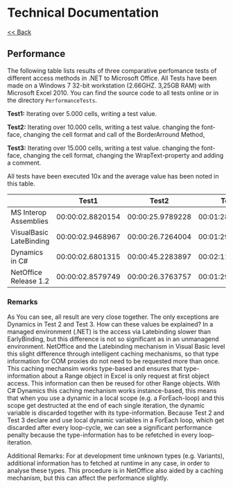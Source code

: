 # Technical Documentation

[<< Back](../technical/)

## Performance

The following table lists results of three comparative perfomance tests of
different access methods in .NET to Microsoft Office. All Tests have been made on a
Windows 7 32-bit workstation (2.66GHZ. 3,25GB RAM) with Microsoft Excel 2010. You can
find the source code to all tests online or in the directory `PerformanceTests`.

**Test1:** Iterating over 5.000 cells, writing a test value.

**Test2:** Iterating over 10.000 cells, writing a test value. changing the
font-face, changing the cell format and call of the BorderArround Method,

**Test3:** Iterating over 15.000 cells, writing a test value. changing the
font-face, changing the cell format, changing the WrapText-property and adding a
comment.

All tests have been executed 10x and the average value has been noted in this table.


|                         | Test1            | Test2            | Test3            |
|-------------------------|------------------|------------------|------------------|
| MS Interop Assemblies   | 00:00:02.8820154 | 00:00:25.9789228 | 00:01:28.4552610 |
| VisualBasic LateBinding | 00:00:02.9468967 | 00:00:26.7264004 | 00:01:29.0091273 |
| Dynamics in C#          | 00:00:02.6801315 | 00:00:45.2283897 | 00:02:11.2374746 |
| NetOffice Release 1.2   | 00:00:02.8579749 | 00:00:26.3763757 | 00:01:29.0284321 |

### Remarks

As You can see, all result are very close together. The only exceptions
are Dynamics in Test 2 and Test 3. How can these values be explained? In a
managed environment (.NET) is the access via Latebinding slower than
EarlyBinding, but this difference is not so significant as in an unmanagend
environment. NetOffice and the Latebinding mechanism in Visual Basic level this
slight difference through intelligent caching mechanisms, so that type
information for COM proxies do not need to be requested more than once. This
caching mechansim works type-based and ensures that type-information about a
Range object in Excel is only request at first object access. This information
can then be reused for other Range objects. With C# Dynamics this caching
mechanism works instance-based, this means that when you use a dynamic in a
local scope (e.g. a ForEach-loop) and this scope get destructed at the end of
each single iteration, the dynamic variable is discarded together with its
type-information. Because Test 2 and Test 3 declare and use local dynamic
variables in a ForEach loop, which get discarded after every loop-cycle, we can
see a significant performance penalty because the type-information has to be
refetched in every loop-iteration.

Additional Remarks: For at development time unknown types (e.g. Variants),
additional information has to fetched at runtime in any case, in order to
analyse these types. This procedure is in NetOffice also aided by a caching
mechanism, but this can affect the performance slightly.

